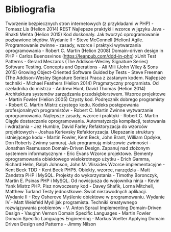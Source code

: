 # Bibliografia

Tworzenie bezpiecznych stron internetowych (z przykładami w PHP) - Tomasz Lis (Helion 2014)
REST Najlepsze praktyki i wzorce w języku Java - Bhakti Mehta (Helion 2015)
Kod doskonały. Jak tworzyć oprogramowanie pozbawione błędów. Wydanie II  - Steve McConnell (Helion)
Agile. Programowanie zwinne - zasady, wzorce i praktyki wytwarzania oprogramowania - Robert C. Martin (Helion 2008)
Domain-driven design in PHP - Carlos Buenosvinos (https://leanpub.com/ddd-in-php)
xUnit Test Patterns - Gerard Meszaros (The Addison-Wesley Signature Series)
Software Testing. Concepts and Operations - Ali Mili (John Wiley & Sons 2015)
Growing Object-Oriented Software Guided by Tests - Steve Freeman (The Addison-Wesley Signature Series)
Praca z zastanym kodem. Najlepsze techniki - Michael Feathers (Helion 2014)
Pragmatyczny programista. Od czeladnika do mistrza - Andrew Hunt, David Thomas (Helion 2014)
Architektura systemów zarządzania przedsiębiorstwem. Wzorce projektowe - Martin Fowler (Helion 2005)
Czysty kod. Podręcznik dobrego programisty -  Robert C. Martin
Mistrz czystego kodu. Kodeks postępowania profesjonalnych programistów - Robert C. Martin
Zwinne wytwarzanie oprogramowania. Najlepsze zasady, wzorce i praktyki -  Robert C. Martin
Ciągłe dostarczanie oprogramowania. Automatyzacja kompilacji, testowania i wdrażania - Jez Humble, David Farley
Refaktoryzacja do wzorców projektowych - Joshua Kerievsky 
Refaktoryzacja. Ulepszanie struktury istniejącego kodu - Martin Fowler, Kent Beck, John Brant, William Opdyke, Don Roberts 
Zwinny samuraj. Jak programują mistrzowie zwinności - Jonathan Rasmusson 
Domain-Driven Design. Zapanuj nad złożonym systemem informatycznym - Eric Evans
Wzorce projektowe. Elementy oprogramowania obiektowego wielokrotnego użytku - Erich Gamma, Richard Helm, Ralph Johnson, John M. Vlissides 
Wzorce implementacyjne - Kent Beck
TDD - Kent Beck
PHP5. Obiekty, wzorce, narzędzia - Matt Zandstra
PHP i MySQL. Projekty do wykorzystania - Timothy Boronczyk, Martin E. Psinas 
PHP i MySQL. Od nowicjusza do wojownika ninja - Kevin Yank 
Mistrz PHP. Pisz nowoczesny kod - Davey Shafik, Lorna Mitchell, Matthew Turland 
Testy jednostkowe. Świat niezawodnych aplikacji. Wydanie II - Roy Osherove
Myślenie obiektowe w programowaniu. Wydanie IV - Matt Weisfeld 
Myśl jak programista. Techniki kreatywnego rozwiązywania problemów - V. Anton Spraul 
Implementing Domain-Driven Design - Vaughn Vernon
Domain Specific Languages - Martin Fowler
Domain Specific Languages Engineering - Markus Voelter
Applying Domain Driven Design and Patterns - Jimmy Nilson

